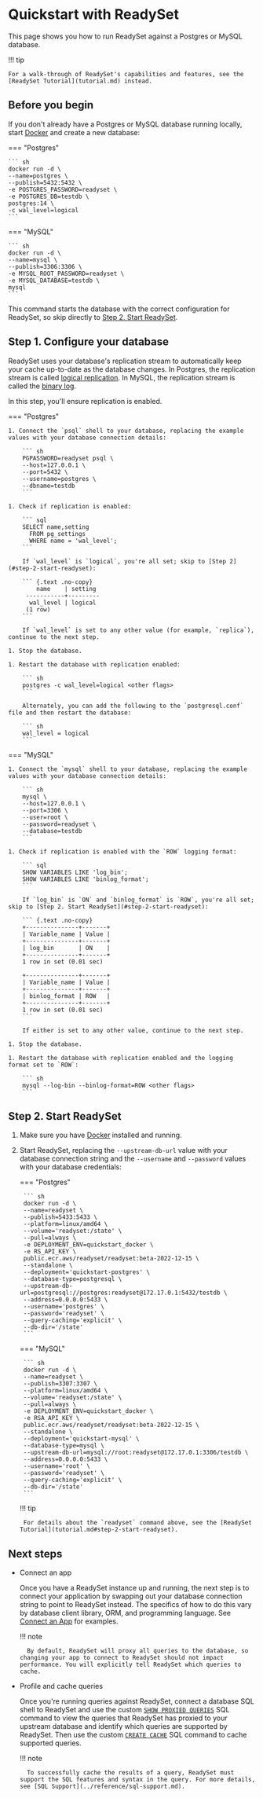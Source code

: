 # Quickstart with ReadySet

This page shows you how to run ReadySet against a Postgres or MySQL database.

!!! tip

    For a walk-through of ReadySet's capabilities and features, see the [ReadySet Tutorial](tutorial.md) instead.

## Before you begin

If you don't already have a Postgres or MySQL database running locally, start [Docker](https://docs.docker.com/engine/install/) and create a new database:

=== "Postgres"

    ``` sh
    docker run -d \
    --name=postgres \
    --publish=5432:5432 \
    -e POSTGRES_PASSWORD=readyset \
    -e POSTGRES_DB=testdb \
    postgres:14 \
    -c wal_level=logical
    ```

=== "MySQL"

    ``` sh
    docker run -d \
    --name=mysql \
    --publish=3306:3306 \
    -e MYSQL_ROOT_PASSWORD=readyset \
    -e MYSQL_DATABASE=testdb \
    mysql
    ```

This command starts the database with the correct configuration for ReadySet, so skip directly to [Step 2. Start ReadySet](#step-2-start-readyset).

## Step 1. Configure your database

ReadySet uses your database's replication stream to automatically keep your cache up-to-date as the database changes. In Postgres, the replication stream is called [logical replication](https://www.postgresql.org/docs/current/logical-replication.html). In MySQL, the replication stream is called the [binary log](https://dev.mysql.com/doc/refman/5.7/en/binary-log.html).

In this step, you'll ensure replication is enabled.

=== "Postgres"

    1. Connect the `psql` shell to your database, replacing the example values with your database connection details:

        ``` sh
        PGPASSWORD=readyset psql \
        --host=127.0.0.1 \
        --port=5432 \
        --username=postgres \
        --dbname=testdb
        ```

    1. Check if replication is enabled:

        ``` sql
        SELECT name,setting
          FROM pg_settings
          WHERE name = 'wal_level';
        ```

        If `wal_level` is `logical`, you're all set; skip to [Step 2](#step-2-start-readyset):

        ``` {.text .no-copy}
            name    | setting
         -----------+---------
          wal_level | logical
         (1 row)
        ```

        If `wal_level` is set to any other value (for example, `replica`), continue to the next step.

    1. Stop the database.

    1. Restart the database with replication enabled:

        ``` sh
        postgres -c wal_level=logical <other flags>
        ```

        Alternately, you can add the following to the `postgresql.conf` file and then restart the database:

        ``` sh
        wal_level = logical
        ```

=== "MySQL"

    1. Connect the `mysql` shell to your database, replacing the example values with your database connection details:

        ``` sh
        mysql \
        --host=127.0.0.1 \
        --port=3306 \
        --user=root \
        --password=readyset \
        --database=testdb
        ```

    1. Check if replication is enabled with the `ROW` logging format:

        ``` sql
        SHOW VARIABLES LIKE 'log_bin';
        SHOW VARIABLES LIKE 'binlog_format';
        ```

        If `log_bin` is `ON` and `binlog_format` is `ROW`, you're all set; skip to [Step 2. Start ReadySet](#step-2-start-readyset):

        ``` {.text .no-copy}
        +---------------+-------+
        | Variable_name | Value |
        +---------------+-------+
        | log_bin       | ON    |
        +---------------+-------+
        1 row in set (0.01 sec)

        +---------------+-------+
        | Variable_name | Value |
        +---------------+-------+
        | binlog_format | ROW   |
        +---------------+-------+
        1 row in set (0.01 sec)
        ```

        If either is set to any other value, continue to the next step.

    1. Stop the database.

    1. Restart the database with replication enabled and the logging format set to `ROW`:

        ``` sh
        mysql --log-bin --binlog-format=ROW <other flags>
        ```

## Step 2. Start ReadySet

1. Make sure you have [Docker](https://docs.docker.com/engine/install/) installed and running.

1. Start ReadySet, replacing the `--upstream-db-url` value with your database connection string and the `--username` and `--password` values with your database credentials:

    === "Postgres"

        ``` sh
        docker run -d \
        --name=readyset \
        --publish=5433:5433 \
        --platform=linux/amd64 \
        --volume='readyset:/state' \
        --pull=always \
        -e DEPLOYMENT_ENV=quickstart_docker \
        -e RS_API_KEY \
        public.ecr.aws/readyset/readyset:beta-2022-12-15 \
        --standalone \
        --deployment='quickstart-postgres' \
        --database-type=postgresql \
        --upstream-db-url=postgresql://postgres:readyset@172.17.0.1:5432/testdb \
        --address=0.0.0.0:5433 \
        --username='postgres' \
        --password='readyset' \
        --query-caching='explicit' \
        --db-dir='/state'
        ```

    === "MySQL"

        ``` sh
        docker run -d \
        --name=readyset \
        --publish=3307:3307 \
        --platform=linux/amd64 \
        --volume='readyset:/state' \
        --pull=always \
        -e DEPLOYMENT_ENV=quickstart_docker \
        -e RSA_API_KEY \
        public.ecr.aws/readyset/readyset:beta-2022-12-15 \
        --standalone \
        --deployment='quickstart-mysql' \
        --database-type=mysql \
        --upstream-db-url=mysql://root:readyset@172.17.0.1:3306/testdb \
        --address=0.0.0.0:5433 \
        --username='root' \
        --password='readyset' \
        --query-caching='explicit' \
        --db-dir='/state'
        ```

    !!! tip

        For details about the `readyset` command above, see the [ReadySet Tutorial](tutorial.md#step-2-start-readyset).

## Next steps

- Connect an app

    Once you have a ReadySet instance up and running, the next step is to connect your application by swapping out your database connection string to point to ReadySet instead. The specifics of how to do this vary by database client library, ORM, and programming language. See [Connect an App](connect-an-app.md) for examples.

    !!! note

        By default, ReadySet will proxy all queries to the database, so changing your app to connect to ReadySet should not impact performance. You will explicitly tell ReadySet which queries to cache.   

- Profile and cache queries

    Once you're running queries against ReadySet, connect a database SQL shell to ReadySet and use the custom [`SHOW PROXIED QUERIES`](cache-queries.md#identify-queries-to-cache) SQL command to view the queries that ReadySet has proxied to your upstream database and identify which queries are supported by ReadySet. Then use the custom [`CREATE CACHE`](cache-queries.md#cache-queries_1) SQL command to cache supported queries.

    !!! note

        To successfully cache the results of a query, ReadySet must support the SQL features and syntax in the query. For more details, see [SQL Support](../reference/sql-support.md).
